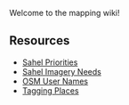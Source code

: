 Welcome to the mapping wiki!

## Resources
- [Sahel Priorities](https://github.com/mapbox/mapping/wiki/Sahel-Priorities)
- [Sahel Imagery Needs](https://github.com/mapbox/mapping/wiki/Sahel-Imagery-Needs)
- [OSM User Names](https://github.com/mapbox/mapping/wiki/OSM-user-names)
- [Tagging Places](https://github.com/mapbox/mapping/wiki/Tagging-Places)